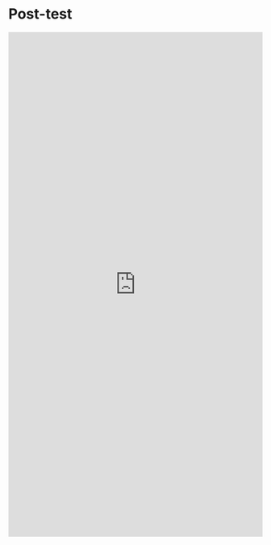 # Post-test

<iframe src="https://docs.google.com/forms/d/e/1FAIpQLSfH-oU2WTOTTIe-ch8mUYCiCtS1ZqiZnJ1oIML5n-f2ptIp8Q/viewform?embedded=true" width="100%" height="1000" frameborder="0" marginheight="0" marginwidth="0">Loading…</iframe>